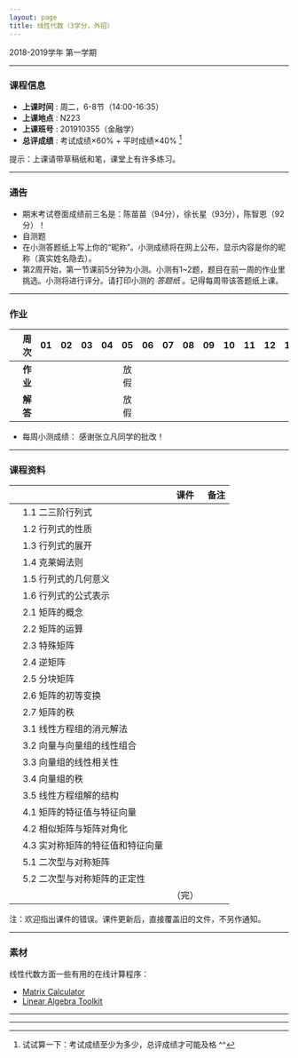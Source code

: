 ```yaml
---
layout: page
title: 线性代数（3学分，外招）
---
```



<p class="message">
  2018-2019学年 第一学期
</p>


---

### 课程信息


- __上课时间__ : 周二，6-8节（14:00-16:35）
- __上课地点__ : N223
- __上课班号__ : 201910355（金融学）
- __总评成绩__ : 考试成绩×60% + 平时成绩×40% [^exam]

[^exam]: 试试算一下：考试成绩至少为多少，总评成绩才可能及格 ^^

提示：上课请带草稿纸和笔，课堂上有许多练习。

---

### 通告

- 期末考试卷面成绩前三名是：陈苗苗（94分），徐长星（93分），陈智恩（92分）！
- 自测题 <a href="HW/14-15.pdf" target="_blank"><i class="fa fa-file-pdf-o" aria-hidden="true"></i></a> <a href="HW/exercise2.pdf" target="_blank"><i class="fa fa-file-pdf-o" aria-hidden="true"></i></a>
- 在小测答题纸上写上你的“昵称”。小测成绩将在网上公布，显示内容是你的昵称（真实姓名隐去）。
- 第2周开始，第一节课前5分钟为小测。小测有1~2题，题目在前一周的作业里挑选。小测将进行评分。请打印小测的 *答题纸*  <a href="HW/Examsheet_NM.pdf" target="_blank"><i class="fa fa-file-pdf-o" aria-hidden="true"></i></a> 。记得每周带该答题纸上课。

---

### 作业


|        |    周次    | 01 | 02 | 03 |	04 | 05 | 06 |07 | 08 | 09 | 10 | 11 | 12 | 13 | 14 | 15 |  |
|:--------:|--------:|:------:|:------:|:------:|:------:|:------:|:------:|:------:|:------:|:------:|:------:|:------:|:------:|:------:|:------:|:------:|:------:|
|	| __作业__ 	|	<a href="HW/HW_01_2018_NM.pdf" target="_blank"><i class="fa fa-file-pdf-o" aria-hidden="true"></i></a>   | <a href="HW/HW_02_2018_NM.pdf" target="_blank"><i class="fa fa-file-pdf-o" aria-hidden="true"></i></a> 	| 	<a href="HW/HW_03_2018_NM.pdf" target="_blank"><i class="fa fa-file-pdf-o" aria-hidden="true"></i></a> 	|	<a href="HW/HW_04_2018_NM.pdf" target="_blank"><i class="fa fa-file-pdf-o" aria-hidden="true"></i></a> 	|	放假   | <a href="HW/HW_06_2018_NM.pdf" target="_blank"><i class="fa fa-file-pdf-o" aria-hidden="true"></i></a> |<a href="HW/HW_07_2018_NM.pdf" target="_blank"><i class="fa fa-file-pdf-o" aria-hidden="true"></i></a>  |<a href="HW/HW_08_2018_NM.pdf" target="_blank"><i class="fa fa-file-pdf-o" aria-hidden="true"></i></a>  | <a href="HW/HW_09_2018_NM.pdf" target="_blank"><i class="fa fa-file-pdf-o" aria-hidden="true"></i></a>  | <a href="HW/HW_10_2018_NM.pdf" target="_blank"><i class="fa fa-file-pdf-o" aria-hidden="true"></i></a> | <a href="HW/HW_11_2018_NM.pdf" target="_blank"><i class="fa fa-file-pdf-o" aria-hidden="true"></i></a> | <a href="HW/HW_12_2018_NM.pdf" target="_blank"><i class="fa fa-file-pdf-o" aria-hidden="true"></i></a>  | <a href="HW/HW_13_2018_NM.pdf" target="_blank"><i class="fa fa-file-pdf-o" aria-hidden="true"></i></a> | <a href="HW/HW_14_2018_NM.pdf" target="_blank"><i class="fa fa-file-pdf-o" aria-hidden="true"></i></a> | <a href="HW/HW_15_2018_NM.pdf" target="_blank"><i class="fa fa-file-pdf-o" aria-hidden="true"></i></a> | |
|	| __解答__ 	|    <a href="HW_sol/HW_01_sol_2018_NM.pdf" target="_blank"><i class="fa fa-file-pdf-o" aria-hidden="true"></i></a>  |  <a href="HW_sol/HW_02_sol_2018_NM.pdf" target="_blank"><i class="fa fa-file-pdf-o" aria-hidden="true"></i></a>   |  <a href="HW_sol/HW_03_sol_2018_NM.pdf" target="_blank"><i class="fa fa-file-pdf-o" aria-hidden="true"></i></a>     |  <a href="HW_sol/HW_04_sol_2018_NM.pdf" target="_blank"><i class="fa fa-file-pdf-o" aria-hidden="true"></i></a>     |   放假    | <a href="HW_sol/HW_06_sol_2018_NM.pdf" target="_blank"><i class="fa fa-file-pdf-o" aria-hidden="true"></i></a> | <a href="HW_sol/HW_07_sol_2018_NM.pdf" target="_blank"><i class="fa fa-file-pdf-o" aria-hidden="true"></i></a> | <a href="HW_sol/HW_08_sol_2018_NM.pdf" target="_blank"><i class="fa fa-file-pdf-o" aria-hidden="true"></i></a>|<a href="HW_sol/HW_09_sol_2018_NM.pdf" target="_blank"><i class="fa fa-file-pdf-o" aria-hidden="true"></i></a>| <a href="HW_sol/HW_10_sol_2018_NM.pdf" target="_blank"><i class="fa fa-file-pdf-o" aria-hidden="true"></i></a> |<a href="HW_sol/HW_11_sol_2018_NM.pdf" target="_blank"><i class="fa fa-file-pdf-o" aria-hidden="true"></i></a>  | <a href="HW_sol/HW_12_sol_2018_NM.pdf" target="_blank"><i class="fa fa-file-pdf-o" aria-hidden="true"></i></a> |<a href="HW_sol/HW_13_sol_2018_NM.pdf" target="_blank"><i class="fa fa-file-pdf-o" aria-hidden="true"></i></a> | <a href="HW_sol/HW_14_sol_2018_NM.pdf" target="_blank"><i class="fa fa-file-pdf-o" aria-hidden="true"></i></a> | <a href="HW_sol/HW_15_sol_2018_NM.pdf" target="_blank"><i class="fa fa-file-pdf-o" aria-hidden="true"></i></a> | |

- 每周小测成绩： <a href="HW_sol/LA_NM_score_w14_v2.pdf" target="_blank"><i class="fa fa-file-pdf-o" aria-hidden="true"></i></a>        感谢张立凡同学的批改！

---

### 课程资料

|        |        | 课件 |	备注 |
|:--------:|:--------|:-----:|:------:|
|  | 1.1 二三阶行列式 | <a href="lectures/1_1_二阶三阶行列式_NM_2018.pdf" target="_blank"><i class="fa fa-file-pdf-o" aria-hidden="true"></i></a>     |     |
|  | 1.2 行列式的性质 | <a href="lectures/1_2_行列式的定义与性质_NM_2018.pdf" target="_blank"><i class="fa fa-file-pdf-o" aria-hidden="true"></i></a>   |     |
|  | 1.3 行列式的展开 | <a href="lectures/1_3_行列式的展开_NM_2018.pdf" target="_blank"><i class="fa fa-file-pdf-o" aria-hidden="true"></i></a>      |     |
|  | 1.4 克莱姆法则 |  <a href="lectures/1_4_克莱姆法则_NM_2018.pdf" target="_blank"><i class="fa fa-file-pdf-o" aria-hidden="true"></i></a>     |     |
|  | 1.5 行列式的几何意义 | <a href="lectures/1_5_行列式的几何意义_NM_2018.pdf" target="_blank"><i class="fa fa-file-pdf-o" aria-hidden="true"></i></a>     |     |
|  | 1.6 行列式的公式表示 |  <a href="lectures/1_6_行列式的公式表示_NM_2018.pdf" target="_blank"><i class="fa fa-file-pdf-o" aria-hidden="true"></i></a>  |     |
|  | 2.1 矩阵的概念 |  <a href="lectures/2_1_矩阵的概念_NM_2018.pdf" target="_blank"><i class="fa fa-file-pdf-o" aria-hidden="true"></i></a>   |     |
|  | 2.2 矩阵的运算 | <a href="lectures/2_2_矩阵的运算_NM_2018.pdf" target="_blank"><i class="fa fa-file-pdf-o" aria-hidden="true"></i></a>       |     |
|  | 2.3 特殊矩阵 |  <a href="lectures/2_3_特殊矩阵_NM_2018.pdf" target="_blank"><i class="fa fa-file-pdf-o" aria-hidden="true"></i></a>      |     |
|  | 2.4 逆矩阵 | <a href="lectures/2_4_逆矩阵_NM_2018.pdf" target="_blank"><i class="fa fa-file-pdf-o" aria-hidden="true"></i></a>    |        |
|  | 2.5 分块矩阵 | <a href="lectures/2_5_分块矩阵_NM_2018.pdf" target="_blank"><i class="fa fa-file-pdf-o" aria-hidden="true"></i></a>     |       |
|  | 2.6 矩阵的初等变换 |  <a href="lectures/2_6_矩阵的初等变换_NM_2018.pdf" target="_blank"><i class="fa fa-file-pdf-o" aria-hidden="true"></i></a>   |     |
|  | 2.7 矩阵的秩 | <a href="lectures/2_7_矩阵的秩_NM_2018.pdf" target="_blank"><i class="fa fa-file-pdf-o" aria-hidden="true"></i></a>   |         |
|  | 3.1 线性方程组的消元解法 | <a href="lectures/3_1_线性方程组的消元解法_NM_2018.pdf" target="_blank"><i class="fa fa-file-pdf-o" aria-hidden="true"></i></a>   |         |
|  | 3.2 向量与向量组的线性组合 | <a href="lectures/3_2_向量与向量组的线性组合_NM_2018.pdf" target="_blank"><i class="fa fa-file-pdf-o" aria-hidden="true"></i></a>   |        |
|  | 3.3 向量组的线性相关性 | <a href="lectures/3_3_向量组的线性相关性_NM_2018.pdf" target="_blank"><i class="fa fa-file-pdf-o" aria-hidden="true"></i></a>  |           |
|  | 3.4 向量组的秩 |  <a href="lectures/3_4_向量组的秩_NM_2018.pdf" target="_blank"><i class="fa fa-file-pdf-o" aria-hidden="true"></i></a>   |         |
|  | 3.5 线性方程组解的结构 | <a href="lectures/3_5_线性方程组解的结构_NM_2018.pdf" target="_blank"><i class="fa fa-file-pdf-o" aria-hidden="true"></i></a> |          |
|  | 4.1 矩阵的特征值与特征向量 | <a href="lectures/4_1_矩阵的特征值与特征向量_NM_2018.pdf" target="_blank"><i class="fa fa-file-pdf-o" aria-hidden="true"></i></a>  |        |
|  | 4.2 相似矩阵与矩阵对角化 | <a href="lectures/4_2_相似矩阵与矩阵对角化_NM_2018.pdf" target="_blank"><i class="fa fa-file-pdf-o" aria-hidden="true"></i></a>   |     |
|  | 4.3 实对称矩阵的特征值和特征向量 | <a href="lectures/4_3_实对称矩阵的特征值和特征向量_NM_2018.pdf" target="_blank"><i class="fa fa-file-pdf-o" aria-hidden="true"></i></a>     |     |
|  | 5.1 二次型与对称矩阵 |  <a href="lectures/5_1_二次型与对称矩阵_NM_2018.pdf" target="_blank"><i class="fa fa-file-pdf-o" aria-hidden="true"></i></a>  |         |
|  | 5.2 二次型与对称矩阵的正定性 |  <a href="lectures/5_2_二次型与对称矩阵的正定性_NM_2018.pdf" target="_blank"><i class="fa fa-file-pdf-o" aria-hidden="true"></i></a>    |     |
|	|	| （完）	|	|


注：欢迎指出课件的错误。课件更新后，直接覆盖旧的文件，不另作通知。


---

### 素材

线性代数方面一些有用的在线计算程序：

- [Matrix Calculator](https://matrixcalc.org/en/)
- [Linear Algebra Toolkit](http://www.math.odu.edu/~bogacki/cgi-bin/lat.cgi)

---


---

